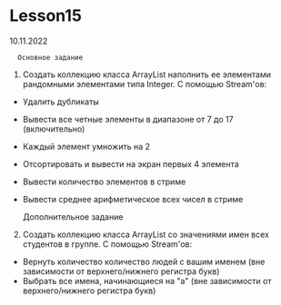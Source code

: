 # Lesson15
10.11.2022

      Основное задание
      
1. Создать коллекцию класса ArrayList наполнить ее элементами рандомными элементами типа Integer.
  С помощью Stream'ов:
  - Удалить дубликаты
  - Вывести все четные элементы в диапазоне от 7 до 17 (включительно)
  - Каждый элемент умножить на 2
  - Отсортировать и вывести на экран первых 4 элемента
  - Вывести количество элементов в стриме
  - Вывести среднее арифметическое всех чисел в стриме

      Дополнительное задание
2. Создать коллекцию класса ArrayList со значениями имен всех студентов в группе.
  С помощью Stream'ов:
  - Вернуть количество количество людей с вашим именем (вне зависимости от верхнего/нижнего регистра букв)
  - Выбрать все имена, начинающиеся на "а" (вне зависимости от верхнего/нижнего регистра букв)
